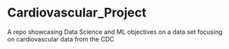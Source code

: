 # Cardiovascular_Project
A repo showcasing Data Science and ML objectives on a data set focusing on cardiovascular data from the CDC
